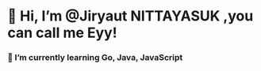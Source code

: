 # 👋 Hi, I’m @Jiryaut NITTAYASUK ,you can call me Eyy!
### 🌱 I’m currently learning Go, Java, JavaScript
